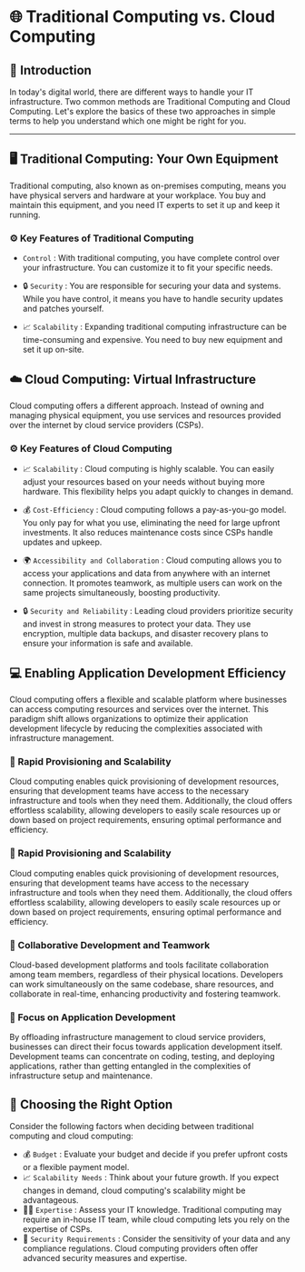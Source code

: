 # 🌐 Traditional Computing vs. Cloud Computing

## 🏁 Introduction
In today's digital world, there are different ways to handle your IT infrastructure. Two common methods are Traditional Computing and Cloud Computing. Let's explore the basics of these two approaches in simple terms to help you understand which one might be right for you.

--- 
## 🖥️ Traditional Computing: Your Own Equipment
   Traditional computing, also known as on-premises computing, means you have physical servers and hardware at your workplace. You buy and maintain this equipment, and you need IT experts to set it up and keep it running.

### ⚙️ Key Features of Traditional Computing
- `Control` : With traditional computing, you have complete control over your infrastructure. You can customize it to fit your specific needs.
- 🔒 `Security` : You are responsible for securing your data and systems. While you have control, it means you have to handle security updates and patches yourself.

- 📈 `Scalability` : Expanding traditional computing infrastructure can be time-consuming and expensive. You need to buy new equipment and set it up on-site.

## ☁️ Cloud Computing: Virtual Infrastructure
Cloud computing offers a different approach. Instead of owning and managing physical equipment, you use services and resources provided over the internet by cloud service providers (CSPs).

### ⚙️ Key Features of Cloud Computing
- 📈 `Scalability` : Cloud computing is highly scalable. You can easily adjust your resources based on your needs without buying more hardware. This flexibility helps you adapt quickly to changes in demand.
- 💰 `Cost-Efficiency` : Cloud computing follows a pay-as-you-go model. You only pay for what you use, eliminating the need for large upfront investments. It also reduces maintenance costs since CSPs handle updates and upkeep.
- 🌍 `Accessibility and Collaboration` : Cloud computing allows you to access your applications and data from anywhere with an internet connection. It promotes teamwork, as multiple users can work on the same projects simultaneously, boosting productivity.

- 🔒 `Security and Reliability` : Leading cloud providers prioritize security and invest in strong measures to protect your data. They use encryption, multiple data backups, and disaster recovery plans to ensure your information is safe and available.

## 💻 Enabling Application Development Efficiency

Cloud computing offers a flexible and scalable platform where businesses can access computing resources and services over the internet. This paradigm shift allows organizations to optimize their application development lifecycle by reducing the complexities associated with infrastructure management.
### 🚀 Rapid Provisioning and Scalability
   Cloud computing enables quick provisioning of development resources, ensuring that development teams have access to the necessary infrastructure and tools when they need them. Additionally, the cloud offers effortless scalability, allowing developers to easily scale resources up or down based on project requirements, ensuring optimal performance and efficiency.

### 🚀 Rapid Provisioning and Scalability
Cloud computing enables quick provisioning of development resources, ensuring that development teams have access to the necessary infrastructure and tools when they need them. Additionally, the cloud offers effortless scalability, allowing developers to easily scale resources up or down based on project requirements, ensuring optimal performance and efficiency.


### 🤝 Collaborative Development and Teamwork
Cloud-based development platforms and tools facilitate collaboration among team members, regardless of their physical locations. Developers can work simultaneously on the same codebase, share resources, and collaborate in real-time, enhancing productivity and fostering teamwork.

### 🎯 Focus on Application Development
By offloading infrastructure management to cloud service providers, businesses can direct their focus towards application development itself. Development teams can concentrate on coding, testing, and deploying applications, rather than getting entangled in the complexities of infrastructure setup and maintenance.

## 🤔 Choosing the Right Option
Consider the following factors when deciding between traditional computing and cloud computing:

- 💰 `Budget` : Evaluate your budget and decide if you prefer upfront costs or a flexible payment model.
- 📈 `Scalability Needs` : Think about your future growth. If you expect changes in demand, cloud computing's scalability might be advantageous.
- 🧑‍💻 `Expertise` : Assess your IT knowledge. Traditional computing may require an in-house IT team, while cloud computing lets you rely on the expertise of CSPs.
- 🔐 `Security Requirements` : Consider the sensitivity of your data and any compliance regulations. Cloud computing providers often offer advanced security measures and expertise.